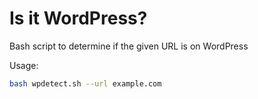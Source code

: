 # Is it WordPress?

Bash script to determine if the given URL is on WordPress

Usage:

```bash
bash wpdetect.sh --url example.com
```

